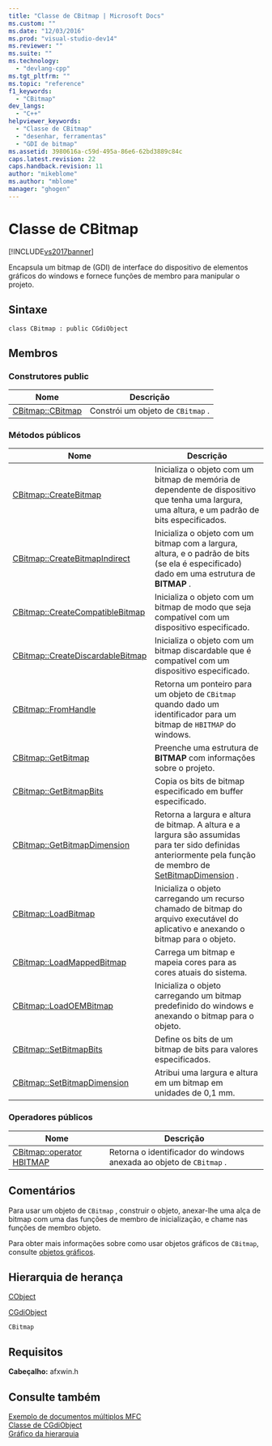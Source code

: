 ```yaml
---
title: "Classe de CBitmap | Microsoft Docs"
ms.custom: ""
ms.date: "12/03/2016"
ms.prod: "visual-studio-dev14"
ms.reviewer: ""
ms.suite: ""
ms.technology: 
  - "devlang-cpp"
ms.tgt_pltfrm: ""
ms.topic: "reference"
f1_keywords: 
  - "CBitmap"
dev_langs: 
  - "C++"
helpviewer_keywords: 
  - "Classe de CBitmap"
  - "desenhar, ferramentas"
  - "GDI de bitmap"
ms.assetid: 3980616a-c59d-495a-86e6-62bd3889c84c
caps.latest.revision: 22
caps.handback.revision: 11
author: "mikeblome"
ms.author: "mblome"
manager: "ghogen"
---
```

# Classe de CBitmap
[!INCLUDE[vs2017banner](../../assembler/inline/includes/vs2017banner.md)]

Encapsula um bitmap de \(GDI\) de interface do dispositivo de elementos gráficos do windows e fornece funções de membro para manipular o projeto.  
  
## Sintaxe  
  
```  
class CBitmap : public CGdiObject  
```  
  
## Membros  
  
### Construtores public  
  
|Nome|Descrição|  
|----------|---------------|  
|[CBitmap::CBitmap](../Topic/CBitmap::CBitmap.md)|Constrói um objeto de `CBitmap` .|  
  
### Métodos públicos  
  
|Nome|Descrição|  
|----------|---------------|  
|[CBitmap::CreateBitmap](../Topic/CBitmap::CreateBitmap.md)|Inicializa o objeto com um bitmap de memória de dependente de dispositivo que tenha uma largura, uma altura, e um padrão de bits especificados.|  
|[CBitmap::CreateBitmapIndirect](../Topic/CBitmap::CreateBitmapIndirect.md)|Inicializa o objeto com um bitmap com a largura, altura, e o padrão de bits \(se ela é especificado\) dado em uma estrutura de **BITMAP** .|  
|[CBitmap::CreateCompatibleBitmap](../Topic/CBitmap::CreateCompatibleBitmap.md)|Inicializa o objeto com um bitmap de modo que seja compatível com um dispositivo especificado.|  
|[CBitmap::CreateDiscardableBitmap](../Topic/CBitmap::CreateDiscardableBitmap.md)|Inicializa o objeto com um bitmap discardable que é compatível com um dispositivo especificado.|  
|[CBitmap::FromHandle](../Topic/CBitmap::FromHandle.md)|Retorna um ponteiro para um objeto de `CBitmap` quando dado um identificador para um bitmap de `HBITMAP` do windows.|  
|[CBitmap::GetBitmap](../Topic/CBitmap::GetBitmap.md)|Preenche uma estrutura de **BITMAP** com informações sobre o projeto.|  
|[CBitmap::GetBitmapBits](../Topic/CBitmap::GetBitmapBits.md)|Copia os bits de bitmap especificado em buffer especificado.|  
|[CBitmap::GetBitmapDimension](../Topic/CBitmap::GetBitmapDimension.md)|Retorna a largura e altura de bitmap.  A altura e a largura são assumidas para ter sido definidas anteriormente pela função de membro de [SetBitmapDimension](../Topic/CBitmap::SetBitmapDimension.md) .|  
|[CBitmap::LoadBitmap](../Topic/CBitmap::LoadBitmap.md)|Inicializa o objeto carregando um recurso chamado de bitmap do arquivo executável do aplicativo e anexando o bitmap para o objeto.|  
|[CBitmap::LoadMappedBitmap](../Topic/CBitmap::LoadMappedBitmap.md)|Carrega um bitmap e mapeia cores para as cores atuais do sistema.|  
|[CBitmap::LoadOEMBitmap](../Topic/CBitmap::LoadOEMBitmap.md)|Inicializa o objeto carregando um bitmap predefinido do windows e anexando o bitmap para o objeto.|  
|[CBitmap::SetBitmapBits](../Topic/CBitmap::SetBitmapBits.md)|Define os bits de um bitmap de bits para valores especificados.|  
|[CBitmap::SetBitmapDimension](../Topic/CBitmap::SetBitmapDimension.md)|Atribui uma largura e altura em um bitmap em unidades de 0,1 mm.|  
  
### Operadores públicos  
  
|Nome|Descrição|  
|----------|---------------|  
|[CBitmap::operator HBITMAP](../Topic/CBitmap::operator%20HBITMAP.md)|Retorna o identificador do windows anexada ao objeto de `CBitmap` .|  
  
## Comentários  
 Para usar um objeto de `CBitmap` , construir o objeto, anexar\-lhe uma alça de bitmap com uma das funções de membro de inicialização, e chame nas funções de membro objeto.  
  
 Para obter mais informações sobre como usar objetos gráficos de `CBitmap`, consulte [objetos gráficos](../../mfc/graphic-objects.md).  
  
## Hierarquia de herança  
 [CObject](../Topic/CObject%20Class.md)  
  
 [CGdiObject](../../mfc/reference/cgdiobject-class.md)  
  
 `CBitmap`  
  
## Requisitos  
 **Cabeçalho:** afxwin.h  
  
## Consulte também  
 [Exemplo de documentos múltiplos MFC](../../top/visual-cpp-samples.md)   
 [Classe de CGdiObject](../../mfc/reference/cgdiobject-class.md)   
 [Gráfico da hierarquia](../../mfc/hierarchy-chart.md)